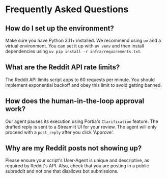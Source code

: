 # Frequently Asked Questions

## How do I set up the environment?
Make sure you have Python 3.11+ installed. We recommend using `uv` and a virtual environment. You can set it up with `uv venv` and then install dependencies using `uv pip install -r infra/requirements.txt`.

## What are the Reddit API rate limits?
The Reddit API limits script apps to 60 requests per minute. You should implement exponential backoff and obey this limit to avoid getting banned.

## How does the human-in-the-loop approval work?
Our agent pauses its execution using Portia's `Clarification` feature. The drafted reply is sent to a Streamlit UI for your review. The agent will only proceed with a `post_reply` after you click 'Approve'.

## Why are my Reddit posts not showing up?
Please ensure your script's User-Agent is unique and descriptive, as required by Reddit's API. Also, check that you are posting in a public subreddit and not one that disallows bot submissions.